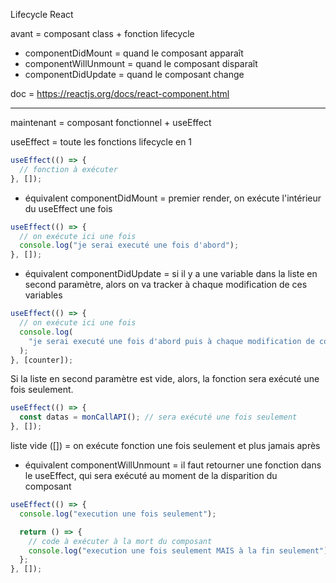 Lifecycle React

avant = composant class + fonction lifecycle

- componentDidMount = quand le composant apparaît
- componentWillUnmount = quand le composant disparaît
- componentDidUpdate = quand le composant change

doc = https://reactjs.org/docs/react-component.html

---

maintenant = composant fonctionnel + useEffect

useEffect = toute les fonctions lifecycle en 1

```js
useEffect(() => {
  // fonction à exécuter
}, []);
```

- équivalent componentDidMount = premier render, on exécute l'intérieur du useEffect une fois

```js
useEffect(() => {
  // on exécute ici une fois
  console.log("je serai executé une fois d'abord");
}, []);
```

- équivalent componentDidUpdate = si il y a une variable dans la liste en second paramètre, alors on va tracker à chaque modification de ces variables

```js
useEffect(() => {
  // on exécute ici une fois
  console.log(
    "je serai executé une fois d'abord puis à chaque modification de counter car il est dans la liste"
  );
}, [counter]);
```

Si la liste en second paramètre est vide, alors, la fonction sera exécuté une fois seulement.

```js
useEffect(() => {
  const datas = monCallAPI(); // sera exécuté une fois seulement
}, []);
```

liste vide ([]) = on exécute fonction une fois seulement et plus jamais après

- équivalent componentWillUnmount = il faut retourner une fonction dans le useEffect, qui sera exécuté au moment de la disparition du composant

```js
useEffect(() => {
  console.log("execution une fois seulement");

  return () => {
    // code à exécuter à la mort du composant
    console.log("execution une fois seulement MAIS à la fin seulement");
  };
}, []);
```
